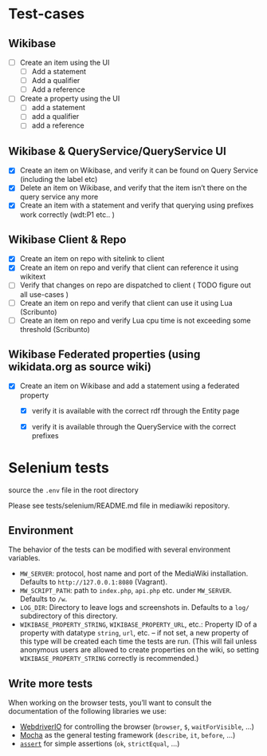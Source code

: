 # Test-cases

## Wikibase
- [ ] Create an item using the UI
  - [ ] Add a statement
  - [ ] Add a qualifier
  - [ ] Add a reference
- [ ] Create a property using the UI
  - [ ] add a statement
  - [ ] add a qualifier
  - [ ] add a reference
## Wikibase & QueryService/QueryService UI
- [x] Create an item on Wikibase, and verify it can be found on Query Service (including the label etc)
- [x] Delete an item on Wikibase, and verify that the item isn’t there on the query service any more
- [x] Create an item with a statement and verify that querying using prefixes work correctly (wdt:P1 etc.. )

## Wikibase Client & Repo
- [x] Create an item on repo with sitelink to client
- [x] Create an item on repo and verify that client can reference it using wikitext
- [ ] Verify that changes on repo are dispatched to client ( TODO figure out all use-cases )
- [ ] Create an item on repo and verify that client can use it using Lua (Scribunto)
- [ ] Create an item on repo and verify Lua cpu time is not exceeding some threshold (Scribunto)

## Wikibase Federated properties (using wikidata.org as source wiki)
- [X] Create an item on Wikibase and add a statement using a federated property
  - [X] verify it is available with the correct rdf through the Entity page
  - [X] verify it is available through the QueryService with the correct prefixes


# Selenium tests

source the `.env` file in the root directory

Please see tests/selenium/README.md file in mediawiki repository.
## Environment

The behavior of the tests can be modified with several environment variables.

* `MW_SERVER`: protocol, host name and port of the MediaWiki installation.
  Defaults to `http://127.0.0.1:8080` (Vagrant).
* `MW_SCRIPT_PATH`: path to `index.php`, `api.php` etc. under `MW_SERVER`.
  Defaults to `/w`.
* `LOG_DIR`: Directory to leave logs and screenshots in.
  Defaults to a `log/` subdirectory of this directory.
* `WIKIBASE_PROPERTY_STRING`, `WIKIBASE_PROPERTY_URL`, etc.:
  Property ID of a property with datatype `string`, `url`, etc. –
  if not set, a new property of this type will be created each time the tests are run.
  (This will fail unless anonymous users are allowed to create properties on the wiki,
  so setting `WIKIBASE_PROPERTY_STRING` correctly is recommended.)

## Write more tests

When working on the browser tests,
you’ll want to consult the documentation of the following libraries we use:

* [WebdriverIO](http://webdriver.io/api.html) for controlling the browser
  (`browser`, `$`, `waitForVisible`, …)
* [Mocha](https://mochajs.org/) as the general testing framework
  (`describe`, `it`, `before`, …)
* [`assert`](https://nodejs.org/api/assert.html) for simple assertions
  (`ok`, `strictEqual`, …)
